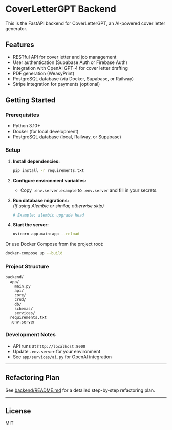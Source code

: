 # CoverLetterGPT Backend

This is the FastAPI backend for CoverLetterGPT, an AI-powered cover letter generator.

## Features

- RESTful API for cover letter and job management
- User authentication (Supabase Auth or Firebase Auth)
- Integration with OpenAI GPT-4 for cover letter drafting
- PDF generation (WeasyPrint)
- PostgreSQL database (via Docker, Supabase, or Railway)
- Stripe integration for payments (optional)

## Getting Started

### Prerequisites

- Python 3.10+
- Docker (for local development)
- PostgreSQL database (local, Railway, or Supabase)

### Setup

1. **Install dependencies:**
   ```sh
   pip install -r requirements.txt
   ```

2. **Configure environment variables:**
   - Copy `.env.server.example` to `.env.server` and fill in your secrets.

3. **Run database migrations:**  
   *(If using Alembic or similar, otherwise skip)*
   ```sh
   # Example: alembic upgrade head
   ```

4. **Start the server:**
   ```sh
   uvicorn app.main:app --reload
   ```

Or use Docker Compose from the project root:
```sh
docker-compose up --build
```

### Project Structure

```
backend/
  app/
    main.py
    api/
    core/
    crud/
    db/
    schemas/
    services/
  requirements.txt
  .env.server
```

### Development Notes

- API runs at `http://localhost:8000`
- Update `.env.server` for your environment
- See `app/services/ai.py` for OpenAI integration

---

## Refactoring Plan

See [backend/README.md](backend/README.md) for a detailed step-by-step refactoring plan.

---

## License

MIT